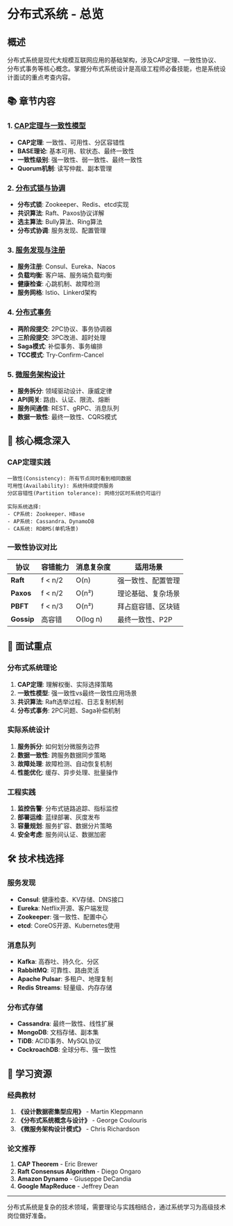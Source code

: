 # 分布式系统 - 总览

## 概述

分布式系统是现代大规模互联网应用的基础架构，涉及CAP定理、一致性协议、分布式事务等核心概念。掌握分布式系统设计是高级工程师必备技能，也是系统设计面试的重点考查内容。

## 📚 章节内容

### 1. [CAP定理与一致性模型](./cap-consistency.md)
- **CAP定理**: 一致性、可用性、分区容错性
- **BASE理论**: 基本可用、软状态、最终一致性
- **一致性级别**: 强一致性、弱一致性、最终一致性
- **Quorum机制**: 读写仲裁、副本管理

### 2. [分布式锁与协调](./distributed-coordination.md)
- **分布式锁**: Zookeeper、Redis、etcd实现
- **共识算法**: Raft、Paxos协议详解
- **选主算法**: Bully算法、Ring算法
- **分布式协调**: 服务发现、配置管理

### 3. [服务发现与注册](./service-discovery.md)
- **服务注册**: Consul、Eureka、Nacos
- **负载均衡**: 客户端、服务端负载均衡
- **健康检查**: 心跳机制、故障检测
- **服务网格**: Istio、Linkerd架构

### 4. [分布式事务](./distributed-transactions.md)
- **两阶段提交**: 2PC协议、事务协调器
- **三阶段提交**: 3PC改进、超时处理
- **Saga模式**: 补偿事务、事务编排
- **TCC模式**: Try-Confirm-Cancel

### 5. [微服务架构设计](./microservices-architecture.md)
- **服务拆分**: 领域驱动设计、康威定律
- **API网关**: 路由、认证、限流、熔断
- **服务间通信**: REST、gRPC、消息队列
- **数据一致性**: 最终一致性、CQRS模式

## 🎯 核心概念深入

### CAP定理实践
```
一致性(Consistency): 所有节点同时看到相同数据
可用性(Availability): 系统持续提供服务
分区容错性(Partition tolerance): 网络分区时系统仍可运行

实际系统选择:
- CP系统: Zookeeper、HBase
- AP系统: Cassandra、DynamoDB  
- CA系统: RDBMS(单机场景)
```

### 一致性协议对比

| 协议 | 容错能力 | 消息复杂度 | 适用场景 |
|------|---------|-----------|---------|
| **Raft** | f < n/2 | O(n) | 强一致性、配置管理 |
| **Paxos** | f < n/2 | O(n²) | 理论基础、复杂场景 |
| **PBFT** | f < n/3 | O(n²) | 拜占庭容错、区块链 |
| **Gossip** | 高容错 | O(log n) | 最终一致性、P2P |

## 📝 面试重点

### 分布式系统理论
1. **CAP定理**: 理解权衡、实际选择策略
2. **一致性模型**: 强一致性vs最终一致性应用场景
3. **共识算法**: Raft选举过程、日志复制机制
4. **分布式事务**: 2PC问题、Saga补偿机制

### 实际系统设计
1. **服务拆分**: 如何划分微服务边界
2. **数据一致性**: 跨服务数据同步策略
3. **故障处理**: 故障检测、自动恢复机制
4. **性能优化**: 缓存、异步处理、批量操作

### 工程实践
1. **监控告警**: 分布式链路追踪、指标监控
2. **部署运维**: 蓝绿部署、灰度发布
3. **容量规划**: 服务扩容、数据分片策略
4. **安全考虑**: 服务间认证、数据加密

## 🛠️ 技术栈选择

### 服务发现
- **Consul**: 健康检查、KV存储、DNS接口
- **Eureka**: Netflix开源、客户端发现
- **Zookeeper**: 强一致性、配置中心
- **etcd**: CoreOS开源、Kubernetes使用

### 消息队列
- **Kafka**: 高吞吐、持久化、分区
- **RabbitMQ**: 可靠性、路由灵活
- **Apache Pulsar**: 多租户、地理复制
- **Redis Streams**: 轻量级、内存存储

### 分布式存储
- **Cassandra**: 最终一致性、线性扩展
- **MongoDB**: 文档存储、副本集
- **TiDB**: ACID事务、MySQL协议
- **CockroachDB**: 全球分布、强一致性

## 📖 学习资源

### 经典教材
1. **《设计数据密集型应用》** - Martin Kleppmann
2. **《分布式系统概念与设计》** - George Coulouris
3. **《微服务架构设计模式》** - Chris Richardson

### 论文推荐
1. **CAP Theorem** - Eric Brewer
2. **Raft Consensus Algorithm** - Diego Ongaro
3. **Amazon Dynamo** - Giuseppe DeCandia
4. **Google MapReduce** - Jeffrey Dean

---

分布式系统是复杂的技术领域，需要理论与实践相结合，通过系统学习为高级技术岗位做好准备。 